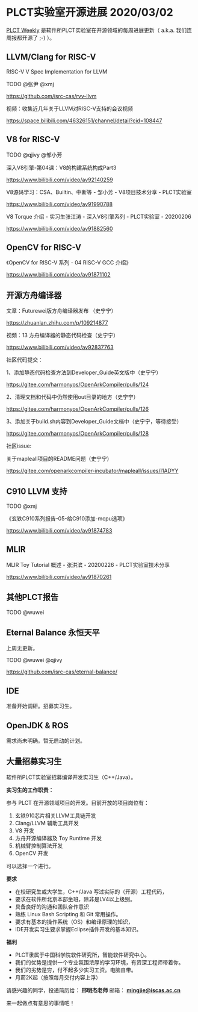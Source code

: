 # PLCT实验室开源进展 2020/03/02

[PLCT Weekly](https://github.com/isrc-cas/PLCT-Weekly) 是软件所PLCT实验室在开源领域的每周进展更新（ a.k.a. 我们连周报都开源了 ;-) ）。

## LLVM/Clang for RISC-V

RISC-V V Spec Implementation for LLVM

TODO @张尹 @xmj

https://github.com/isrc-cas/rvv-llvm

视频：收集近几年关于LLVM对RISC-V支持的会议视频

https://space.bilibili.com/46326151/channel/detail?cid=108447

## V8 for RISC-V

TODO @qjivy @邹小芳

深入V8引擎-第04课：V8的构建系统构成Part3

https://www.bilibili.com/video/av92140259

V8源码学习：CSA、Builtin、中断等 - 邹小芳 - V8项目技术分享 - PLCT实验室

https://www.bilibili.com/video/av91990788

V8 Torque 介绍 - 实习生张江涛 - 深入V8引擎系列 - PLCT实验室 - 20200206

https://www.bilibili.com/video/av91882560

## OpenCV for RISC-V

《OpenCV for RISC-V 系列 - 04 RISC-V GCC 介绍》

https://www.bilibili.com/video/av91871102

## 开源方舟编译器

文章：Futurewei版方舟编译器发布 （史宁宁）

https://zhuanlan.zhihu.com/p/109214877

视频：13 方舟编译器的静态代码检查（史宁宁）

https://www.bilibili.com/video/av92837763

社区代码提交：

1、添加静态代码检查方法到Developer_Guide英文版中（史宁宁）

https://gitee.com/harmonyos/OpenArkCompiler/pulls/124

2、清理文档和代码中仍然使用out目录的地方（史宁宁）

https://gitee.com/harmonyos/OpenArkCompiler/pulls/126

3、添加关于build.sh内容到Developer_Guide文档中（史宁宁，等待接受）

https://gitee.com/harmonyos/OpenArkCompiler/pulls/128

社区issue:

关于mapleall项目的README问题（史宁宁）

https://gitee.com/openarkcompiler-incubator/mapleall/issues/I1ADYY

## C910 LLVM 支持

TODO @xmj

《玄铁C910系列报告-05-给C910添加-mcpu选项》

https://www.bilibili.com/video/av91874783


## MLIR

MLIR Toy Tutorial 概述 - 张洪滨 - 20200226 - PLCT实验室技术分享

https://www.bilibili.com/video/av91870261


## 其他PLCT报告

TODO @wuwei

## Eternal Balance 永恒天平

上周无更新。

TODO @wuwei @qjivy

https://github.com/isrc-cas/eternal-balance/

## IDE

准备开始调研。招募实习生。

## OpenJDK & ROS

需求尚未明确。暂无启动的计划。

## 大量招募实习生

软件所PLCT实验室招募编译开发实习生（C++/Java）。

**实习生的工作职责：**

参与 PLCT 在开源领域项目的开发。目前开放的项目岗位有：
1. 玄铁910芯片相关LLVM工具链开发
2. Clang/LLVM 辅助工具开发
3. V8 开发
4. 方舟开源编译器及 Toy Runtime 开发
5. 机械臂控制算法开发
6. OpenCV 开发

可以选择一个进行。

**要求**
- 在校研究生或大学生，C++/Java 写过实际的（开源）工程代码，
- 要求在软件所北京本部坐班，除非是LV4以上级别。
- 具备良好的沟通和团队合作意识
- 熟练 Linux Bash Scripting 和 Git 常用操作。
- 要求有基本的操作系统（OS）和编译原理的知识，
- IDE开发实习生要求掌握Eclipse插件开发的基本知识。

**福利**
- PLCT隶属于中国科学院软件研究所，智能软件研究中心。
- 我们的优势是提供一个专业氛围浓厚的学习环境，有资深工程师带着你。
- 我们的劣势是穷，付不起多少实习工资。电脑自带。
- 月薪2K起（按照每月交付内容上浮）

请感兴趣的同学，投递简历给： **邢明杰老师**
邮箱：
**mingjie@iscas.ac.cn**

来一起做点有意思的事情吧！
